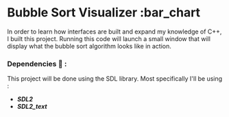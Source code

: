 # Bubble Sort Visualizer :bar_chart

In order to learn how interfaces are built and expand my knowledge of C++, I built this project. Running this code will launch a small window that will display what the bubble sort algorithm looks like in action.

### Dependencies :bookmark_tabs: :

This project will be done using the SDL library. Most specifically I'll be using :
- ***SDL2***
- ***SDL2_text***
